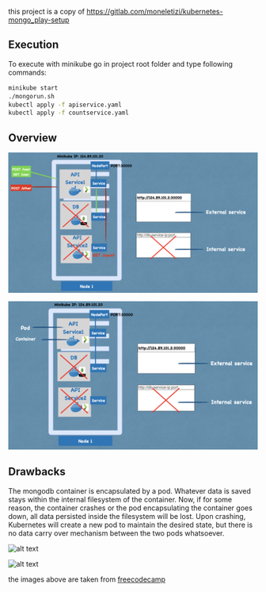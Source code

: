 this project is a copy of https://gitlab.com/moneletizi/kubernetes-mongo_play-setup

## Execution
To execute with minikube go in project root folder and type following commands:
```bash
minikube start
./mongorun.sh
kubectl apply -f apiservice.yaml
kubectl apply -f countservice.yaml
```
## Overview 
![alt text](./endpoint.png)

![alt text](./kube_arch.png)

## Drawbacks
The mongodb container is encapsulated by a pod. Whatever data is saved stays within the internal filesystem of the container.
Now, if for some reason, the container crashes or the pod encapsulating the container goes down, all data persisted inside the filesystem will be lost.
Upon crashing, Kubernetes will create a new pod to maintain the desired state, but there is no data carry over mechanism between the two pods whatsoever.

![alt text](https://www.freecodecamp.org/news/content/images/2020/08/postgres-1.svg)

![alt text](https://www.freecodecamp.org/news/content/images/2020/08/volume.svg)


the images above are taken from [freecodecamp](https://www.freecodecamp.org/news/the-kubernetes-handbook/)
